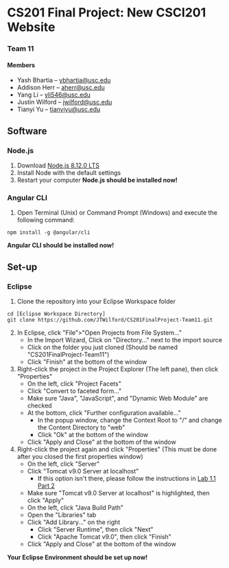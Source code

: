 # CS201 Final Project: New CSCI201 Website
### Team 11
#### Members
- Yash Bhartia – ybhartia@usc.edu
- Addison Herr – aherr@usc.edu
- Yang Li – yli546@usc.edu
- Justin Wilford – jwilford@usc.edu
- Tianyi Yu – tianyiyu@usc.edu
## Software
### Node.js
1. Download [Node.js 8.12.0 LTS](https://nodejs.org/)
2. Install Node with the default settings
3. Restart your computer
**Node.js should be installed now!**
### Angular CLI
1. Open Terminal (Unix) or Command Prompt (Windows) and execute the following command:
```
npm install -g @angular/cli
```
**Angular CLI should be installed now!**
## Set-up
### Eclipse
1. Clone the repository into your Eclipse Workspace folder
```
cd [Eclipse Workspace Directory]
git clone https://github.com/JTWilford/CS201FinalProject-Team11.git
```
2. In Eclipse, click "File">"Open Projects from File System..."
    - In the Import Wizard, Click on "Directory..." next to the import source
    - Click on the folder you just cloned (Should be named "CS201FinalProject-Team11")
    - Click "Finish" at the bottom of the window
3. Right-click the project in the Project Explorer (The left pane), then click "Properties"
    - On the left, click "Project Facets"
    - Click "Convert to faceted form..."
    - Make sure "Java", "JavaScript", and "Dynamic Web Module" are checked
    - At the bottom, click "Further configuration available..."
      - In the popup window, change the Context Root to "/" and change the Content Directory to "web"
      - Click "Ok" at the bottom of the window
    - Click "Apply and Close" at the bottom of the window
4. Right-click the project again and click "Properties" (This must be done after you closed the first properties window)
    - On the left, click "Server"
    - Click "Tomcat v9.0 Server at localhost"
      - If this option isn't there, please follow the instructions in [Lab 1.1 Part 2](http://www-scf.usc.edu/~csci201/labs/Lab1.pdf)
    - Make sure "Tomcat v9.0 Server at localhost" is highlighted, then click "Apply"
    - On the left, click "Java Build Path"
    - Open the "Libraries" tab
    - Click "Add Library..." on the right
      - Click "Server Runtime", then click "Next"
      - Click "Apache Tomcat v9.0", then click "Finish"
    - Click "Apply and Close" at the bottom of the window
    
**Your Eclipse Environment should be set up now!**
